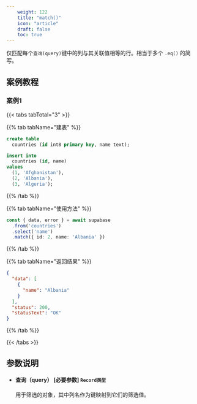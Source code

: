 ```yaml
---
    weight: 122
    title: "match()"
    icon: "article"
    draft: false
    toc: true
---
```



仅匹配每个`查询(query)`键中的列与其关联值相等的行。相当于多个 `.eq()` 的简写。





## 案例教程 

### 案例1 

{{< tabs tabTotal="3" >}}

  
  
  
  
>

{{% tab tabName="建表" %}}



```sql
create table
  countries (id int8 primary key, name text);

insert into
  countries (id, name)
values
  (1, 'Afghanistan'),
  (2, 'Albania'),
  (3, 'Algeria');

```



{{% /tab %}}

{{% tab tabName="使用方法" %}}



```ts
const { data, error } = await supabase
  .from('countries')
  .select('name')
  .match({ id: 2, name: 'Albania' })
```


{{% /tab %}}

{{% tab tabName="返回结果" %}}



```json
{
  "data": [
    {
      "name": "Albania"
    }
  ],
  "status": 200,
  "statusText": "OK"
}

```


{{% /tab %}}

{{< /tabs >}}



## 参数说明

<ul className="method-list-group">
  
<li className="method-list-item">
  <h4 className="method-list-item-label">
    <span className="method-list-item-label-name">
      查询（query）
    </span>
    <span className="method-list-item-label-badge required">
      [必要参数]
    </span>
    <span className="method-list-item-validation">
      <code>Record类型</code>
    </span>
  </h4>
  <div class="method-list-item-description">

用于筛选的对象，其中列名作为键映射到它们的筛选值。

  </div>
  
</li>

</ul>